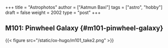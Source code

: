 +++
title = "Astrophotos"
author = ["Aatmun Baxi"]
tags = ["astro", "hobby"]
draft = false
weight = 2002
type = "post"
+++

## M101: Pinwheel Galaxy {#m101-pinwheel-galaxy}

{{< figure src="/static/ox-hugo/m101_take2.png" >}}
